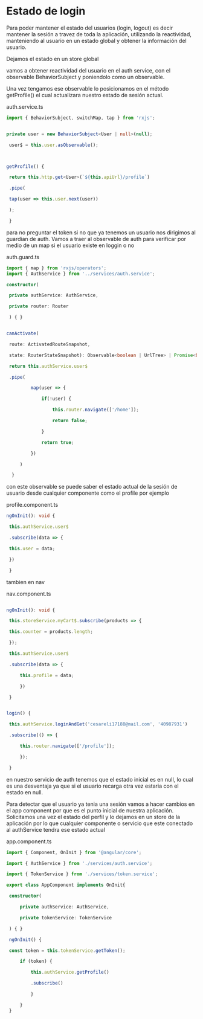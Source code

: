 # Estado de login

Para poder mantener el estado del usuarios (login, logout) es decir mantener la sesión a travez de toda la aplicación, utilizando la reactividad, manteniendo al usuario en un estado global y obtener la información del usuario. 

Dejamos el estado en un store global

vamos a obtener reactividad del usuario en el auth service, con el observable BehaviorSubject y poniendolo como un observable.

Una vez tengamos ese observable lo posicionamos en el método getProfile()  el cual actualizara nuestro estado de sesión actual.

auth.service.ts
```ts
import { BehaviorSubject, switchMap, tap } from 'rxjs';


private user = new BehaviorSubject<User | null>(null);

 user$ = this.user.asObservable();



getProfile() {

 return this.http.get<User>(`${this.apiUrl}/profile`)

 .pipe(

 tap(user => this.user.next(user))

 );

 }
```


para no preguntar el token si no que ya tenemos un usuario nos dirigimos al guardian de auth. Vamos a traer al observable de auth para verificar por medio de un map si el usuario existe en loggin o no

auth.guard.ts
```ts
import { map } from 'rxjs/operators';
import { AuthService } from '../services/auth.service';

constructor(

 private authService: AuthService,

 private router: Router

 ) { }


canActivate(

 route: ActivatedRouteSnapshot,

 state: RouterStateSnapshot): Observable<boolean | UrlTree> | Promise<boolean | UrlTree> | boolean | UrlTree {

 return this.authService.user$

 .pipe(

		 map(user => {

			 if(!user) {

				 this.router.navigate(['/home']);

				 return false;

			 }

			 return true;

		 })

	 )

  }
```

con este observable se puede saber el estado actual de la sesión de usuario desde cualquier componente como el profile por ejemplo

profile.component.ts
```ts 
ngOnInit(): void {

 this.authService.user$

 .subscribe(data => {

 this.user = data;

 })

 }
```

tambien en nav

nav.component.ts
```ts

ngOnInit(): void {

 this.storeService.myCart$.subscribe(products => {

 this.counter = products.length;

 });

 this.authService.user$

 .subscribe(data => {

	 this.profile = data;

	 })

 }


login() {

 this.authService.loginAndGet('cesareli17188@mail.com', '40987931')

 .subscribe(() => {

	 this.router.navigate(['/profile']);

	 });

 }
```


en nuestro servicio de auth tenemos que el estado inicial es en null, lo cual es una desventaja ya que si el usuario recarga otra vez estaria con el estado en null. 

Para detectar que el usuario ya tenia una sesión vamos a hacer cambios en el app component por que es el punto inicial de nuestra aplicación. Solicitamos una vez el estado del perfil y lo dejamos en un store de la aplicación por lo que cualquier componente o servicio que este conectado al authService tendra ese estado actual

app.component.ts
```ts
import { Component, OnInit } from '@angular/core';

import { AuthService } from './services/auth.service';

import { TokenService } from './services/token.service';

export class AppComponent implements OnInit{

 constructor(

	 private authService: AuthService,

	 private tokenService: TokenService

 ) { }

 ngOnInit() {

 const token = this.tokenService.getToken();

	 if (token) {

		 this.authService.getProfile()

		 .subscribe()

		 }

	 }
 }
```






